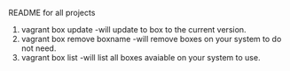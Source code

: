 README for all projects

1. vagrant box update -will update to box to the current version.
2. vagrant box remove boxname -will remove boxes on your system to do not need.
3.  vagrant box list -will list all boxes avaiable on your system to use.

